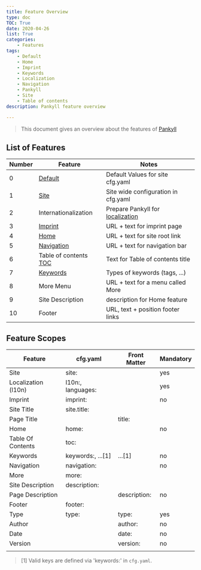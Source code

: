 ```yaml
---
title: Feature Overview
type: doc
TOC: True
date: 2020-04-26
list: True
categories:
    - Features
tags:
    - Default
    - Home
    - Imprint
    - Keywords
    - Localization
    - Navigation
    - Pankyll
    - Site
    - Table of contents
description: Pankyll feature overview

---
```


> This document gives an overview about the features of [Pankyll]

## List of Features

| Number | Feature                 | Notes                                 |
| -------| ----------------------- | ------------------------------------- |
| 0      | [Default]               | Default Values for site cfg.yaml      |
| 1      | [Site]                  | Site wide configuration in cfg.yaml   |
| 2      | Internationalization    | Prepare Pankyll for [localization]    |
| 3      | [Imprint]               | URL + text for imprint page           |
| 4      | [Home]                  | URL + text for site root link         |
| 5      | [Navigation]            | URL + text for navigation bar         |
| 6      | Table of contents [TOC] | Text for Table of contents title      |
| 7      | [Keywords]              | Types of keywords (tags, ...)         |
| 8      | More Menu               | URL + text for a menu called More     |
| 9      | Site Description        | description for Home feature          |
| 10     | Footer                  | URL, text + position footer links     |

## Feature Scopes

| Feature                 | cfg.yaml           | Front Matter | Mandatory |
|------------------------ | ------------------ | ------------ | --------- |
| Site                    | site:              |              | yes       |
| Localization (l10n)     | l10n:, languages:  |              | yes       |
| Imprint                 | imprint:           |              | no        |
| Site Title              | site.title:        |              |           |
| Page Title              |                    | title:       |           |
| Home                    | home:              |              | no        |
| Table Of Contents       | toc:               |              |           |
| Keywords                | keywords:, ...[1]  | ...[1]       | no        |
| Navigation              | navigation:        |              | no        |
| More                    | more:              |              |           |
| Site Description        | description:       |              |           |
| Page Description        |                    | description: | no        |
| Footer                  | footer:            |              |           |
| Type                    | type:              | type:        | yes       |
| Author                  |                    | author:      | no        |
| Date                    |                    | date:        | no        |
| Version                 |                    | version:     | no        |
|                         |                    |              |           |

> [1] Valid keys are defined via 'keywords:' in `cfg.yaml`.

[Default]: /en_US/Documentation/Features/default.html
[Home]: /en_US/Documentation/Features/home.html
[Imprint]: /en_US/Documentation/Features/imprint.html
[Keywords]: /en_US/Documentation/Features/keywords.html
[Localization]: /en_US/Documentation/Features/localization.html
[Navigation]: /en_US/Documentation/Features/navigation.html
[Pankyll]: https://www.pankyll.org/
[Site]: /en_US/Documentation/Features/global-site-parameters.html
[TOC]: /en_US/Documentation/Features/toc.html

